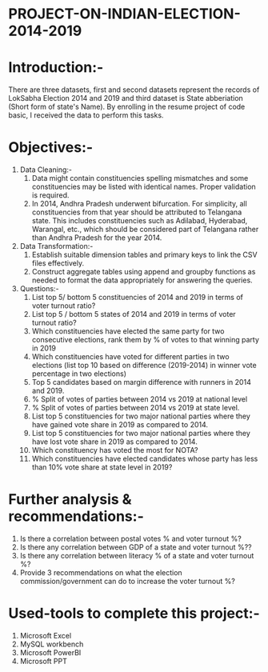 # PROJECT-ON-INDIAN-ELECTION-2014-2019

# Introduction:-
There are three datasets, first and second datasets represent the records of LokSabha Election 2014 and 2019 and third dataset is State abberiation
(Short form of state's Name). By enrolling in the resume project of code basic, I received the data to perform this tasks.
# Objectives:-
1. Data Cleaning:-
   1. Data might contain constituencies spelling mismatches and some constituencies may be listed with identical names. Proper validation is required.
   2. In 2014, Andhra Pradesh underwent bifurcation. For simplicity, all constituencies from that year should be attributed to Telangana state. This includes constituencies such as Adilabad, Hyderabad, Warangal, etc., which should be considered part of Telangana rather than Andhra Pradesh for the year 2014.
2. Data Transformation:-
   1. Establish suitable dimension tables and primary keys to link the CSV files effectively.
   2. Construct aggregate tables using append and groupby functions as needed to format the data appropriately for answering the queries.
3. Questions:-
   1. List top 5/ bottom 5 constituencies of 2014 and 2019 in terms of voter turnout ratio?
   2. List top 5 / bottom 5 states of 2014 and 2019 in terms of voter turnout ratio?
   3. Which constituencies have elected the same party for two consecutive elections, rank them by % of votes to that winning party in 2019
   4. Which constituencies have voted for different parties in two elections (list top 10 based on difference (2019-2014) in winner vote percentage in two elections)
   5. Top 5 candidates based on margin difference with runners in 2014 and 2019.
   6. % Split of votes of parties between 2014 vs 2019 at national level
   7. % Split of votes of parties between 2014 vs 2019 at state level.
   8. List top 5 constituencies for two major national parties where they have gained vote share in 2019 as compared to 2014.
   9. List top 5 constituencies for two major national parties where they have lost vote share in 2019 as compared to 2014.
   10. Which constituency has voted the most for NOTA?
   11. Which constituencies have elected candidates whose party has less than 10% vote share at state level in 2019?
# Further analysis & recommendations:-
   1. Is there a correlation between postal votes % and voter turnout %?
   2. Is there any correlation between GDP of a state and voter turnout %??
   3. Is there any correlation between literacy % of a state and voter turnout %?
   4. Provide 3 recommendations on what the election commission/government can do to increase the voter turnout %?

# Used-tools to complete this project:-
   1. Microsoft Excel
   2. MySQL workbench
   3. Microsoft PowerBI
   4. Microsoft PPT

